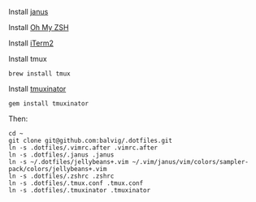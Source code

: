 Install [janus](https://github.com/carlhuda/janus)

Install [Oh My ZSH](https://github.com/robbyrussell/oh-my-zsh)

Install [iTerm2](http://www.iterm2.com)

Install tmux

    brew install tmux

Install [tmuxinator](https://github.com/aziz/tmuxinator)

    gem install tmuxinator

Then:

    cd ~
    git clone git@github.com:balvig/.dotfiles.git
    ln -s .dotfiles/.vimrc.after .vimrc.after
    ln -s .dotfiles/.janus .janus
    ln -s ~/.dotfiles/jellybeans+.vim ~/.vim/janus/vim/colors/sampler-pack/colors/jellybeans+.vim
    ln -s .dotfiles/.zshrc .zshrc
    ln -s .dotfiles/.tmux.conf .tmux.conf
    ln -s .dotfiles/.tmuxinator .tmuxinator
